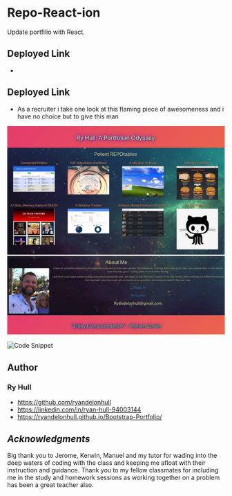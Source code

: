 # Repo-React-ion

Update portfilio with React.

## Deployed Link
- 

## Deployed Link
- As a recruiter i take one look at this flaming piece of awesomeness and i have no choice but to give this man 

![screen shot 1](./public/Images/repo-ScreenShot1.png)
![screen shot 2](./public/Images/repo-ScreenShot2.png)


![Code Snippet](./public/repo-codesnippet.png)

## Author 

### Ry Hull
 - https://github.com/ryandelonhull
 - https://linkedin.com/in/ryan-hull-94003144
 - https://ryandelonhull.github.io/Bootstrap-Portfolio/



 ## *Acknowledgments*

 Big thank you to Jerome, Kerwin, Manuel and my tutor for wading into the deep waters of coding with the class and keeping me afloat with their instruction and guidance. Thank you to my fellow classmates for including me in the study and homework sessions as working together on a problem has been a great teacher also.
